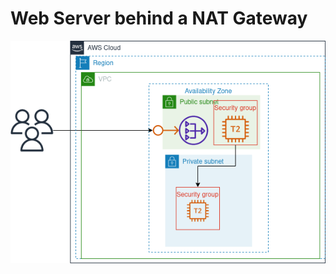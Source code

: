 # Web Server behind a NAT Gateway

<div align="center">
    <img src="../../images/aws/2-nated-web-server.png">
</div>

